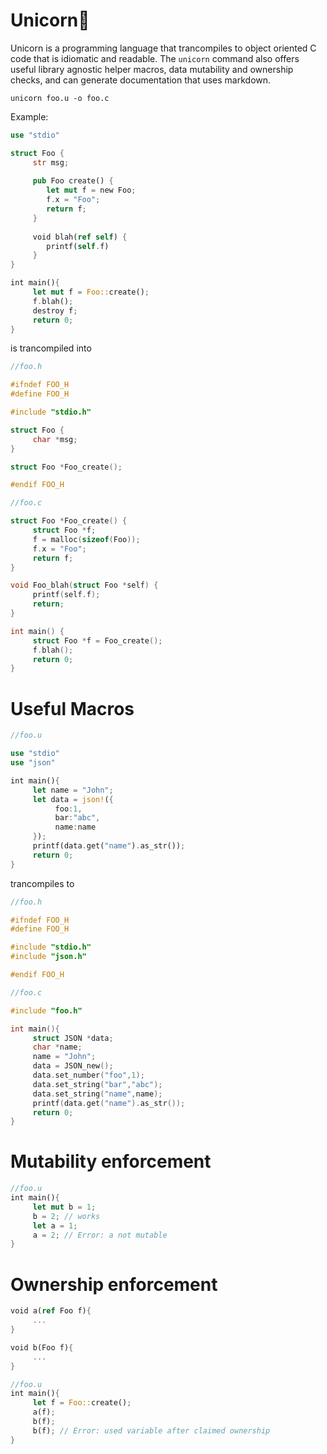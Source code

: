 # Unicorn🦄

Unicorn is a programming language that trancompiles to object oriented C code that is idiomatic and readable. The `unicorn` command also offers useful library agnostic helper macros, data mutability and ownership checks, and can generate documentation that uses markdown.

```console
unicorn foo.u -o foo.c
```

Example:
```rust
use "stdio"

struct Foo {
     str msg;
     
     pub Foo create() {
        let mut f = new Foo;
        f.x = "Foo";
        return f;
     }
     
     void blah(ref self) {
        printf(self.f)
     }
}

int main(){
     let mut f = Foo::create();
     f.blah();
     destroy f;
     return 0;
}
```
is trancompiled into

```C
//foo.h

#ifndef FOO_H
#define FOO_H

#include "stdio.h"

struct Foo {
     char *msg;
}

struct Foo *Foo_create();

#endif FOO_H
```

```C
//foo.c

struct Foo *Foo_create() {
     struct Foo *f;
     f = malloc(sizeof(Foo));
     f.x = "Foo";
     return f;
}

void Foo_blah(struct Foo *self) {
     printf(self.f);
     return;
}

int main() {
     struct Foo *f = Foo_create();
     f.blah();
     return 0;
}
```

# Useful Macros

```rust
//foo.u

use "stdio"
use "json"

int main(){
     let name = "John";
     let data = json!({
          foo:1,
          bar:"abc",
          name:name
     });
     printf(data.get("name").as_str());
     return 0;
}
```

trancompiles to

```C
//foo.h

#ifndef FOO_H
#define FOO_H

#include "stdio.h"
#include "json.h"

#endif FOO_H
```

```C
//foo.c

#include "foo.h"

int main(){
     struct JSON *data;
     char *name;
     name = "John";
     data = JSON_new();
     data.set_number("foo",1);
     data.set_string("bar","abc");
     data.set_string("name",name);
     printf(data.get("name").as_str());
     return 0;
}
```

# Mutability enforcement

```rust
//foo.u
int main(){
     let mut b = 1;
     b = 2; // works
     let a = 1;
     a = 2; // Error: a not mutable
}
```

# Ownership enforcement

```rust
void a(ref Foo f){
     ...
}

void b(Foo f){
     ...
}

//foo.u
int main(){
     let f = Foo::create();
     a(f);
     b(f);
     b(f); // Error: used variable after claimed ownership
}
```
